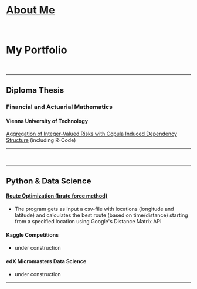 # [About Me](/about_me)

<br>

# My Portfolio

<br>

---

## Diploma Thesis

### Financial and Actuarial Mathematics
#### Vienna University of Technology

[Aggregation of Integer-Valued Risks with Copula Induced Dependency Structure](/diploma_thesis) (including R-Code)

---

<br>

---
## Python & Data Science

#### [Route Optimization (brute force method)](/python_route_optimization)
- The program gets as input a csv-file with locations (longitude and latitude) and calculates the best route (based on time/distance) starting from a specified location using Google's Distance Matrix API

#### Kaggle Competitions
- under construction

#### edX Micromasters Data Science
- under construction

---

